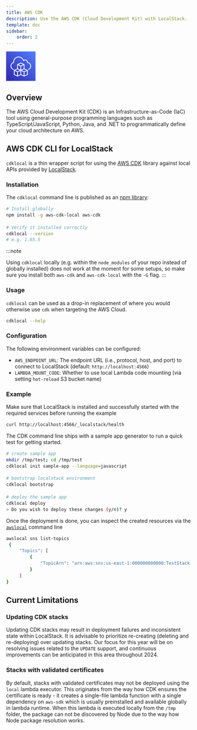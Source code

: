 ```yaml
---
title: AWS CDK
description: Use the AWS CDK (Cloud Development Kit) with LocalStack.
template: doc
sidebar:
    order: 2
---
```


![AWS CDK](public/images/aws/aws-cdk-logo.svg)

## Overview

The AWS Cloud Development Kit (CDK) is an Infrastructure-as-Code (IaC) tool using general-purpose programming languages such as TypeScript/JavaScript, Python, Java, and .NET to programmatically define your cloud architecture on AWS.

## AWS CDK CLI for LocalStack

`cdklocal` is a thin wrapper script for using the [AWS CDK](https://github.com/aws/aws-cdk) library against local APIs provided by [LocalStack](https://github.com/localstack/localstack).

### Installation

The `cdklocal` command line is published as an [npm library](https://www.npmjs.com/package/aws-cdk-local):

```bash
# Install globally
npm install -g aws-cdk-local aws-cdk

# Verify it installed correctly
cdklocal --version
# e.g. 1.65.5
```

:::note

Using `cdklocal` locally (e.g. within the `node_modules` of your repo instead of globally installed) does not work at the moment for some setups, so make sure you install both `aws-cdk` and `aws-cdk-local` with the `-G` flag.
:::

### Usage

`cdklocal` can be used as a drop-in replacement of where you would otherwise use `cdk` when targeting the AWS Cloud.

```bash
cdklocal --help
```

### Configuration

The following environment variables can be configured:

* `AWS_ENDPOINT_URL`: The endpoint URL (i.e., protocol, host, and port) to connect to LocalStack (default: `http://localhost:4566`)
* `LAMBDA_MOUNT_CODE`: Whether to use local Lambda code mounting (via setting `hot-reload` S3 bucket name)

### Example

Make sure that LocalStack is installed and successfully started with the required services before running the example

```bash
curl http://localhost:4566/_localstack/health
```

The CDK command line ships with a sample app generator to run a quick test for getting started.

```bash
# create sample app
mkdir /tmp/test; cd /tmp/test
cdklocal init sample-app --language=javascript

# bootstrap localstack environment
cdklocal bootstrap

# deploy the sample app
cdklocal deploy
> Do you wish to deploy these changes (y/n)? y
```

Once the deployment is done, you can inspect the created resources via the [`awslocal`](https://github.com/localstack/awscli-local) command line

```bash
awslocal sns list-topics
 {
     "Topics": [
         {
             "TopicArn": "arn:aws:sns:us-east-1:000000000000:TestStack-TestTopic339EC197-79F43WWCCS4Z"
         }
     ]
}
```

## Current Limitations

### Updating CDK stacks

Updating CDK stacks may result in deployment failures and inconsistent state within LocalStack.
It is advisable to prioritize re-creating (deleting and re-deploying) over updating stacks.
Our focus for this year will be on resolving issues related to the `UPDATE` support, and continuous improvements can be anticipated in this area throughout 2024.

### Stacks with validated certificates

By default, stacks with validated certificates may not be deployed using the `local` lambda executor.
This originates from the way how CDK ensures the certificate is ready - it creates a single-file lambda function with a single dependency on `aws-sdk` which is usually preinstalled and available globally in lambda runtime.
When this lambda is executed locally from the `/tmp` folder, the package can not be discovered by Node due to the way how Node package resolution works.
